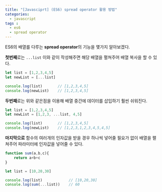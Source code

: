 ```yaml
---
title: "[Javasciprt] (ES6) spread operator 활용 방법"
categories: 
  - javascript
tags : 
  - es6
  - spread operator
---
```


ES6의 배열를 다루는 **spread operator**의 기능을 몇가지 알아보겠다.

**첫번째**로는 `...list` 이와 같이 작성해주면 해당 배열을 펼쳐주어 배열 복사을 할 수 있다.

```javascript
let list = [1,2,3,4,5]
let newList = [...list]

console.log(list)       // [1,2,3,4,5]
console.log(newList)    // [1,2,3,4,5]
```

**두번째**로는 위와 같은점을 이용해 배열 중간에 데이터를 삽입하기 훨씬 쉬워진다.

```javascript
let list = [1,2,3,4,5]
let newList = [1,2,3, ...list, 4,5]

console.log(list)       // [1,2,3,4,5]
console.log(newList)    // [1,2,3,1,2,3,4,5,4,5]
```

**마지막으로** 함수의 여러개의 인자값을 받을 경우 하나씩 넣어줄 필요가 없이 배열을 펼쳐주어 파라미터에 인자값을 넣어줄 수 있다.

```javascript
function sum(a,b,c){
    return a+b+c
}

let list = [10,20,30]

console.log(list)            // [10,20,30]
console.log(sum(...list))    // 60
```